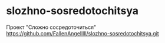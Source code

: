 # slozhno-sosredotochitsya
Проект "Сложно сосредоточиться"
https://github.com/FallenAngelllll/slozhno-sosredotochitsya.git
